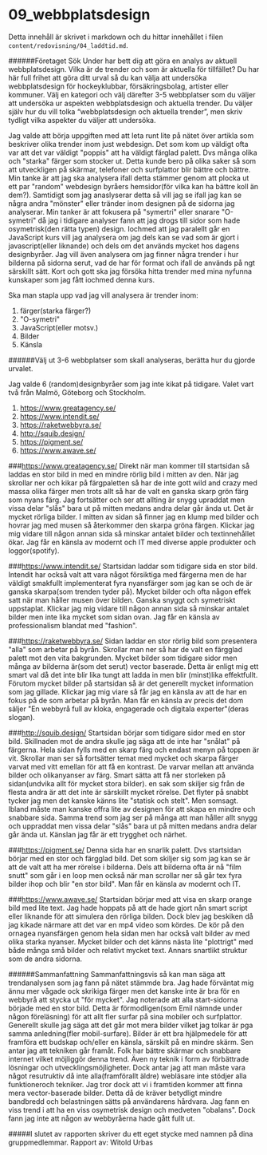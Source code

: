 ---
---
09_webbplatsdesign
=========================

Detta innehåll är skrivet i markdown och du hittar innehållet i filen `content/redovisning/04_laddtid.md`.



######Företaget Sök Under har bett dig att göra en analys av aktuell webbplatsdesign. Vilka är de trender och som är aktuella för tillfället? Du har här full frihet att göra ditt urval så du kan välja att undersöka webbplatsdesign för hockeyklubbar, försäkringsbolag, artister eller kommuner. Välj en kategori och välj därefter 3-5 webbplatser som du väljer att undersöka ur aspekten webbplatsdesign och aktuella trender. Du väljer själv hur du vill tolka “webbplatsdesign och aktuella trender”, men skriv tydligt vilka aspekter du väljer att undersöka.

Jag valde att börja uppgiften med att leta runt lite på nätet över artikla som beskriver olika trender inom just webdesign. Det som kom up väldigt ofta var att det var väldigt "poppis" att ha väldigt färglad palett. Dvs många olika och "starka" färger som stocker ut. Detta kunde bero på olika saker så som att utveckligen på skärmar, telefoner och surfplattor blir bättre och bättre.
Min tanke är att jag ska analysera ifall detta stämmer genom att plocka ut ett par "random" webdesign byråers hemsidor(för vilka kan ha bättre koll än dem?).
Samtidigt som jag anaslyserar detta så vill jag se ifall jag kan se några andra "mönster" eller tränder inom designen på de sidorna jag analyserar. Min tanker är att fokusera på "symertri" eller snarare "O-symetri" då jag i tidigare analyser fann att jag drogs till sidor som hade osymetrisk(den rätta typen) design. Iochmed att jag paralellt går en JavaScript kurs vill jag analysera om jag dels kan se vad som är gjort i javascript(eller liknande) och dels om det används mycket hos dagens designbyråer. Jag vill även analysera om jag finner några trender i hur bilderna på sidorna serut, vad de har för format och ifall de används på ngt särskillt sätt. Kort och gott ska jag försöka hitta trender med mina nyfunna kunskaper som jag fått iochmed denna kurs.


Ska man stapla upp vad jag vill analysera är trender inom:

1. färger(starka färger?)
2. "O-symetri"
3. JavaScript(eller motsv.)
4. Bilder
5. Känsla




######Välj ut 3-6 webbplatser som skall analyseras, berätta hur du gjorde urvalet.

Jag valde 6 (random)designbyråer som jag inte kikat på tidigare. Valet vart två från Malmö, Göteborg och Stockholm.

1. https://www.greatagency.se/
2. https://www.intendit.se/
3. https://raketwebbyra.se/
4. http://squib.design/
5. https://pigment.se/
6. https://www.awave.se/

###https://www.greatagency.se/
Direkt när man kommer till startsidan så laddas en stor bild in med en mindre rörlig bild i mitten av den. När jag skrollar ner och kikar på färgpaletten så har de inte gott wild and crazy med massa olika färger men trots allt så har de valt en ganska skarp grön färg som nyans färg. Jag fortsätter och ser att allting är snygg upraddat men vissa delar "slås" bara ut på mitten medans andra delar går ända ut. Det är mycket rörliga bilder. I mitten av sidan så finner jag en klump med bilder och hovrar jag med musen så återkommer den skarpa gröna färgen. Klickar jag mig vidare till någon annan sida så minskar antalet bilder och textinnehållet ökar. Jag får en känsla av modernt och IT med diverse apple produkter och loggor(spotify).

###https://www.intendit.se/
Startsidan laddar som tidigare sida en stor bild. Intendit har också valt att vara något försiktiga med färgerna men de har väldigt smakfullt implementerat fyra nyansfärger som jag kan se och de är ganska skarpa(som trenden tyder på). Mycket bilder och ofta någon effek satt när man håller musen över bilden. Ganska snyggt och symetriskt uppstaplat. Klickar jag mig vidare till någon annan sida så minskar antalet bilder men inte lika mycket som sidan ovan.
Jag får en känsla av professionalism blandat med "fashion".

###https://raketwebbyra.se/
Sidan laddar en stor rörlig bild som presentera "alla" som arbetar på byrån. Skrollar man ner så har de valt en färgglad palett mot den vita bakgrunden.  Mycket bilder som tidigare sidor men många av bilderna är(som det serut) vector baserade. Detta är enligt mig ett smart val då det inte blir lika tungt att ladda in men blir (minst)lika effektfullt. Förutom mycket bilder på startsidan så är det generellt mycket information som jag gillade. Klickar jag mig viare så får jag en känsla av att de har en fokus på de som arbetar på byrån. Man får en känsla av precis det dom säljer "En webbyrå full av kloka, engagerade och digitala experter"(deras slogan).

###http://squib.design/
Startsidan börjar som tidigare sidor med en stor bild. Skillnaden mot de andra skulle jag säga att de inte har "snålat" på färgerna. Hela sidan fylls med en skarp färg och endast menyn på toppen är vit. Skrollar man ser så fortsätter temat med mycket och skarpa färger varvat med vitt emellan för att få en kontrast. De varvar mellan att använda bilder och olikanyanser av färg. Smart sätta att få ner storleken på sidan(undvika allt för mycket stora bilder). en sak som skiljer sig från de flesta andra är att det inte är särskillt mycket rörelse. Det flyter på snabbt tycker jag men det kanske känns lite "statisk och stelt". Men somsagt. Ibland måste man kanske offra lite av designen för att skapa en mindre och snabbare sida. Samma trend som jag ser  på många att man håller allt snygg och uppraddat men vissa delar "slås" bara ut på mitten medans andra delar går ända ut. Känslan jag får är ett trygghet och närhet.

###https://pigment.se/
Denna sida har en snarlik palett. Dvs startsidan börjar med en stor och färgglad bild. Det som skiljer sig som jag kan se är att de valt att ha mer rörelse i bilderna. Dels att bilderna ofta är nå "film snutt" som går i en loop men också när man scrollar ner så går tex fyra bilder ihop och blir "en stor bild". Man får en känsla av modernt och IT.

###https://www.awave.se/
Startsidan börjar med att visa en skarp orange bild med lite text. Jag hade hoppats på att de hade gjort nån smart script eller liknande för att simulera den rörliga bilden. Dock blev jag beskiken då jag kikade närmare att det var en mp4 video som kördes. De kör på den ornagea nyansfärgen genom hela sidan men har också valt bilder av med olika starka nyanser.
Mycket bilder och det känns nästa lite "plottrigt" med både många små bilder och relativt mycket text. Annars snartlikt struktur som de andra sidorna.


######Sammanfattning
Sammanfattningsvis så kan man säga att trendanalysen som jag fann på nätet stämmde bra. Jag hade förväntat mig ännu mer vågade ock skrikiga färger men det kanske inte är bra för en webbyrå att stycka ut "för mycket". Jag noterade att alla start-sidorna började med en stor bild. Detta är förmodligen(som Emil nämnde under någon föreläsning) för att allt fler surfar på sina mobiler och surfplattor. Generellt skulle jag säga att det går mot mera bilder vilket jag tolkar är pga samma anledning(fler mobil-surfare). Bilder är ett bra hjälpmedele för att framföra ett budskap och/eller en känsla, särskilt på en mindre skärm. Sen antar jag att tekniken går framåt. Folk har bättre skärmar och snabbare internet vilket möjliggör denna trend. Även ny teknik i form av förbättrade lösningar och utvecklingsmöjligheter. Dock antar jag att man måste vara något resutruktiv då inte alla(framförallt äldre) webläsare inte stödjer alla funktioneroch tekniker. Jag tror dock att vi i framtiden kommer att finna mera vector-baserade bilder. Detta då de kräver betydligt mindre bandbredd och belastningen sätts på användarens hårdvara.
Jag fann en viss trend i att ha en viss osymetrisk design och medveten "obalans". Dock fann jag inte att någon av webbyråerna hade gått fullt ut.



#####I slutet av rapporten skriver du ett eget stycke med namnen på dina gruppmedlemmar.
Rapport av: Witold Urbas
